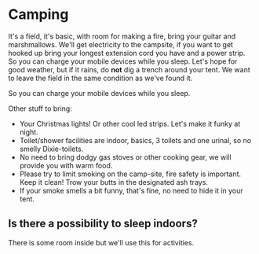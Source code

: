 
# Camping


It's a field, it's basic, with room for making a fire, bring your guitar and marshmallows. We'll get electricity to the campsite, if you want to get hooked up bring your longest extension cord you have and a power strip. So you can charge your mobile devices while you sleep. 
Let's hope for good weather, but if it rains, do **not** dig a trench around your tent. We want to leave the field in the same condition as we've found it.

So you can charge your mobile devices while you sleep. 

Other stuff to bring:

* Your Christmas lights!  Or other cool led strips. Let's make it funky at night.
* Toilet/shower facilities are indoor, basics, 3 toilets and one urinal, so no smelly Dixie-toilets. 
* No need to bring dodgy gas stoves or other cooking gear, we will provide you with warm food.
* Please try to limit smoking on the camp-site, fire safety is important. Keep it clean! Trow your butts in the designated ash trays.
* If your smoke smells a bit funny, that's fine, no need to hide it in your tent.

## Is there a possibility to sleep indoors?

There is some room inside but we'll use this for activities.